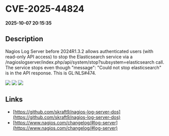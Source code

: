 # CVE-2025-44824

**2025-10-07 20:15:35**

## Description
Nagios Log Server before 2024R1.3.2 allows authenticated users (with read-only API access) to stop the Elasticsearch service via a /nagioslogserver/index.php/api/system/stop?subsystem=elasticsearch call. The service stops even though "message": "Could not stop elasticsearch" is in the API response. This is GL:NLS#474.

![](https://img.shields.io/static/v1?label=Score&message=8.5&color=red)
![](https://img.shields.io/static/v1?label=Severity&message=HIGH&color=red)
![](https://img.shields.io/static/v1?label=CWE&message=Auth&color=green)

## Links
- [https://github.com/skraft9/nagios-log-server-dos](https://github.com/skraft9/nagios-log-server-dos)
- [https://www.nagios.com/changelog/#log-server](https://www.nagios.com/changelog/#log-server)
